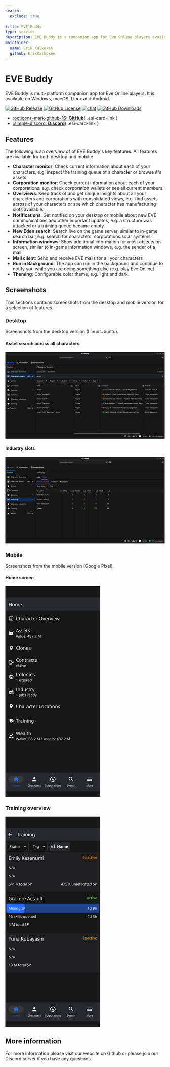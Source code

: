 ```yaml
---
search:
  exclude: true

title: EVE Buddy
type: service
description: EVE Buddy is a companion app for Eve Online players available on Windows, macOS, Linux and Android.
maintainer:
  name: Erik Kalkoken
  github: ErikKalkoken
---
```


# EVE Buddy

EVE Buddy is multi-platform companion app for Eve Online players. It is available on Windows, macOS, Linux and Android.

[![GitHub Release](https://img.shields.io/github/v/release/ErikKalkoken/evebuddy)](https://github.com/ErikKalkoken/evebuddy/releases)
[![GitHub License](https://img.shields.io/github/license/ErikKalkoken/evebuddy)](https://github.com/ErikKalkoken/evebuddy?tab=MIT-1-ov-file#readme)
[![chat](https://img.shields.io/discord/790364535294132234)](https://discord.gg/tVSCQEVJnJ)
[![GitHub Downloads](https://img.shields.io/github/downloads/ErikKalkoken/evebuddy/total)](https://tooomm.github.io/github-release-stats/?username=ErikKalkoken&repository=evebuddy)

<div class="grid cards" markdown>

- [:octicons-mark-github-16: __GitHub__](https://github.com/ErikKalkoken/evebuddy){ .esi-card-link }
- [:simple-discord: __Discord__](https://discord.gg/tVSCQEVJnJ){ .esi-card-link }

</div>

## Features

The following is an overview of of EVE Buddy's key features. All features are available for both desktop and mobile:

- __Character monitor__: Check current information about each of your characters, e.g. inspect the training queue of a character or browse it's assets.
- __Corporation monitor__: Check current information about each of your corporations: e.g. check corporation wallets or see all current members.
- __Overviews__: Keep track of and get unique insights about all your characters and corporations with consolidated views, e.g. find assets across of your characters or see which character has manufacturing slots available.
- __Notifications__: Get notified on your desktop or mobile about new EVE communications and other important updates, e.g. a structure was attacked or a training queue became empty.
- __New Eden search__: Search live on the game server, similar to in-game search bar, e.g. search for characters, corporations solar systems.
- __Information windows__: Show additional information for most objects on screen, similar to in-game information windows, e.g. the sender of a mail
- __Mail client__: Send and receive EVE mails for all your characters
- __Run in Background__: The app can run in the background and continue to notify you while you are doing something else (e.g. play Eve Online)
- __Theming__: Configurable color theme, e.g. light and dark.

## Screenshots

This sections contains screenshots from the desktop and mobile version for a selection of features.

### Desktop

Screenshots from the desktop version (Linux Ubuntu).

#### Asset search across all characters

![assets](desktop_asset_search.png)

#### Industry slots

![assets](desktop_industry_slots.png)

### Mobile

Screenshots from the mobile version (Google Pixel).

#### Home screen

<img src="mobile_home.png" width="300" height="666" alt="Mobile Home">

### Training overview

<img src="mobile_training.png" width="300" height="666" alt="Mobile Home">

## More information

For more information please visit our website on Github or please join our Discord server if you have any questions.
